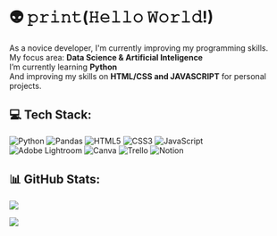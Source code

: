 # 👽 𝚙𝚛𝚒𝚗𝚝(𝙷𝚎𝚕𝚕𝚘 𝚆𝚘𝚛𝚕𝚍!)
As a novice developer, I'm currently improving my programming skills.<br>My focus area: **Data Science & Artificial Inteligence**<br>I’m currently learning **Python**<br>And improving my skills on **HTML/CSS and JAVASCRIPT** for personal projects.

<!--
```
𝚒𝚏( 𝚑𝚊𝚛𝚍𝚠𝚘𝚛𝚔()===𝚝𝚛𝚞𝚎) {
𝚜𝚞𝚌𝚌𝚎𝚜𝚜(); 
} 𝚎𝚕𝚜𝚎 { 𝚜𝚝𝚊𝚐𝚗𝚊𝚝𝚎(); }
``` 
-->

## 💻 Tech Stack:
![Python](https://img.shields.io/badge/python-3670A0?style=flat&logo=python&logoColor=ffdd54) ![Pandas](https://img.shields.io/badge/pandas-%23150458.svg?style=flat&logo=pandas&logoColor=white) ![HTML5](https://img.shields.io/badge/html5-%23E34F26.svg?style=flat&logo=html5&logoColor=white) ![CSS3](https://img.shields.io/badge/css3-%231572B6.svg?style=flat&logo=css3&logoColor=white) ![JavaScript](https://img.shields.io/badge/javascript-%23323330.svg?style=flat&logo=javascript&logoColor=%23F7DF1E)<br> ![Adobe Lightroom](https://img.shields.io/badge/Adobe%20Lightroom-31A8FF.svg?style=flat&logo=Adobe%20Lightroom&logoColor=white) ![Canva](https://img.shields.io/badge/Canva-%2300C4CC.svg?style=flat&logo=Canva&logoColor=white) ![Trello](https://img.shields.io/badge/Trello-%23026AA7.svg?style=flat&logo=Trello&logoColor=white) ![Notion](https://img.shields.io/badge/Notion-%23000000.svg?style=flat&logo=notion&logoColor=white) 

## 📊 GitHub Stats:
<!--![](https://github-readme-stats.vercel.app/api?username=orcynus&theme=dark&hide_border=true&include_all_commits=false&count_private=false)<br/> -->
<!--![](https://github-readme-streak-stats.herokuapp.com/?user=orcynus&theme=dark&hide_border=true)<br/> -->
![](https://github-readme-stats.vercel.app/api/top-langs/?username=ale-assis&theme=dark&hide_border=true&include_all_commits=false&count_private=false&layout=compact)

<!--[![GitHub Streak](https://streak-stats.demolab.com/?user=aleeidos&theme=holi-theme&background=000&border=30A3DC&dates=FFF)](https://git.io/streak-stats)-->


<!--### ✍️ Quotes
![](https://quotes-github-readme.vercel.app/api?type=horizontal&theme=dark) -->

[![](https://visitcount.itsvg.in/api?id=aleeidos&icon=0&color=12)](https://visitcount.itsvg.in)

<!-- Proudly created with GPRM ( https://gprm.itsvg.in ) -->

